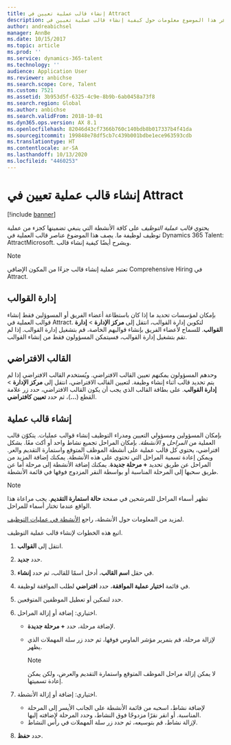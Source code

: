 ```yaml
---
title: إنشاء قالب عملية تعيين في Attract
description: يوفر هذا الموضوع معلومات حول كيفية إنشاء قالب عملية تعيين في Attract.
author: andreabichsel
manager: AnnBe
ms.date: 10/15/2017
ms.topic: article
ms.prod: ''
ms.service: dynamics-365-talent
ms.technology: ''
audience: Application User
ms.reviewer: anbichse
ms.search.scope: Core, Talent
ms.custom: 7521
ms.assetid: 3b953d5f-6325-4c9e-8b9b-6ab0458a73f8
ms.search.region: Global
ms.author: anbichse
ms.search.validFrom: 2018-10-01
ms.dyn365.ops.version: AX 8.1
ms.openlocfilehash: 82046d43cf7366b760c140bdb8b017337b4f41da
ms.sourcegitcommit: 199848e78df5cb7c439b001bdbe1ece963593cdb
ms.translationtype: HT
ms.contentlocale: ar-SA
ms.lasthandoff: 10/13/2020
ms.locfileid: "4460253"
---
```

# <a name="create-a-hiring-process-template-in-attract"></a>إنشاء قالب عملية تعيين في Attract

[!include [banner](includes/banner.md)]

يحتوي *قالب عملية التوظيف* على كافة الأنشطة التي ينبغي تضمينها كجزء من عملية توظيف لوظيفة ما. يصف هذا الموضوع عناصر قالب العملية في Dynamics 365 Talent: AttractMicrosoft. ويشرح أيضًا كيفية إنشاء قالب.

> [!NOTE]
> تعتبر عملية إنشاء قالب جزءًا من المكون الإضافي Comprehensive Hiring في Attract.

## <a name="template-management"></a>إدارة القوالب

بإمكان لمؤسسات تحديد ما إذا كان باستطاعة أعضاء الفريق أو المسوؤلين فقط إنشاء قوالب العملية في Attract. لتكوين إدارة القوالب، انتقل إلى **مركز الإدارة** \> **إدارة القوالب**. للسماح لأعضاء الفريق بإنشاء قوالبهم الخاصة، قم بتشغيل إدارة القوالب. إذا لم تقم بتشغيل إدارة القوالب، فسيتمكن المسؤولون فقط من إنشاء القوالب.

## <a name="default-template"></a>القالب الافتراضي

وحدهم المسؤولون يمكنهم تعيين القالب الافتراضي. ويُستخدم القالب الافتراضي إذا لم يتم تحديد قالب أثناء إنشاء وظيفة. لتعيين القالب الافتراضي، انتقل إلى **مركز الإدارة** \> **إدارة القوالب**. على بطاقة القالب الذي يجب أن يكون القالب الافتراضي، حدد زر علامة القطع (**...**)، ثم حدد **تعيين كافتراضي**.

## <a name="create-a-process-template"></a>إنشاء قالب عملية

بإمكان المسؤولين ومسؤولي التعيين ومدراء التوظيف إنشاء قوالب عمليات. يتكوّن قالب العملية من *المراحل* و *الأنشطة*. بإمكان المراحل تجميع نشاط واحد أو أكث معًا. بشكل افتراضي، يحتوي كل قالب عملية على أنشطة الموظف المتوقع واستمارة التقديم والعر. ويمكن إعادة تسمية المراحل التي تحتوي على هذه الأنشطة. يمكنك إضافة المزيد من المراحل عن طريق تحديد **+ مرحلة جديدة**. يمكنك إضافة الأنشطة إلى مرحلة أما عن طريق سحبها إلى المرحلة المناسبة أو بواسطة النقر المزدوج فوقها في قائمة الأنشطة.

> [!NOTE]
> تظهر أسماء المراحل للمرشحين في صفحة **حالة استمارة التقديم**. يجب مراعاة هذا الواقع عندما تختار أسماء للمراحل.

لمزيد من المعلومات حول الأنشطة، راجع [الأنشطة في عمليات التوظيف](./activities-attract.md).

اتبع هذه الخطوات لإنشاء قالب عملية التوظيف.

1. انتقل إلى **القوالب**.
2. حدد **جديد**.
3. في حقل **اسم القالب**، أدخل اسمًا للقالب، ثم حدد **إنشاء**.
4. في قائمة **اختيار عملية الموافقة**، حدد **افتراضي** لطلب الموافقة لوظيفة.
5. حدد لتمكين أو تعطيل الموظفين المتوقعين.
6. اختياري: إضافة أو إزالة المراحل.

    - لإضافة مرحلة، حدد **+ مرحلة جديدة**.
    - لإزالة مرحلة، قم بتمرير مؤشر الماوس فوقها، ثم حدد زر سلة المهملات الذي يظهر.

        > [!NOTE]
        > لا يمكن إزالة مراحل الموظف المتوقع واستمارة التقديم والعرض، ولكن يمكن إعادة تسميتها.

7. اختياري: إضافة أو إزالة الأنشطة.

    - لإضافة نشاط، اسحبه من قائمة الأنشطة على الجانب الأيسر إلى المرحلة المناسبة. أو انقر نقرًا مزدوجًا فوق النشاط، وحدد المرحلة لإضافته إليها.
    - لإزالة نشاط، قم بتوسيعه، ثم حدد زر سلة المهملات في رأس النشاط.

8. حدد **حفظ**.
